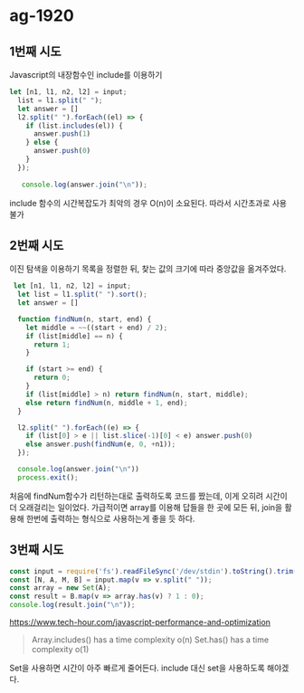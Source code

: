 # ag-1920

## 1번째 시도
Javascript의 내장함수인 include를 이용하기
```javascript
let [n1, l1, n2, l2] = input;
  list = l1.split(" ");
  let answer = []
  l2.split(" ").forEach((el) => {
    if (list.includes(el)) {
      answer.push(1)
    } else {
      answer.push(0)
    }
  });
    
   console.log(answer.join("\n"));
```

include 함수의 시간복잡도가 최악의 경우 O(n)이 소요된다. 따라서 시간초과로 사용 불가

## 2번째 시도
이진 탐색을 이용하기
목록을 정렬한 뒤, 찾는 값의 크기에 따라 중앙값을 옮겨주었다. 
```javascript
 let [n1, l1, n2, l2] = input;
  let list = l1.split(" ").sort();
  let answer = []

  function findNum(n, start, end) {
    let middle = ~~((start + end) / 2);
    if (list[middle] == n) {
      return 1;
    }

    if (start >= end) {
      return 0;
    }
    if (list[middle] > n) return findNum(n, start, middle);
    else return findNum(n, middle + 1, end);
  }

  l2.split(" ").forEach((e) => {
    if (list[0] > e || list.slice(-1)[0] < e) answer.push(0)
    else answer.push(findNum(e, 0, +n1));
  });

  console.log(answer.join("\n"))
  process.exit();
```

처음에 findNum함수가 리턴하는대로 출력하도록 코드를 짰는데, 이게 오히려 시간이 더 오래걸리는 일이었다. 가급적이면 array를 이용해 답들을 한 곳에 모든 뒤, join을 활용해 한번에 출력하는 형식으로 사용하는게 좋을 듯 하다.

## 3번째 시도
```javascript
const input = require('fs').readFileSync('/dev/stdin').toString().trim().split('\n')
const [N, A, M, B] = input.map(v => v.split(" "));
const array = new Set(A);
const result = B.map(v => array.has(v) ? 1 : 0);
console.log(result.join("\n"));
```
https://www.tech-hour.com/javascript-performance-and-optimization

> Array.includes() has a time complexity o(n)
 Set.has() has a time complexity o(1)
 
 Set을 사용하면 시간이 아주 빠르게 줄어든다. include 대신 set을 사용하도록 해야겠다.